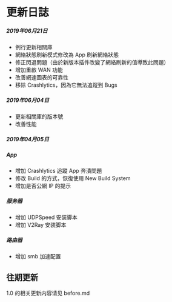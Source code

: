 # 更新日誌

##### 2019年06月21日

* 例行更新相關庫
* 網絡狀態刷新模式修改為 App 刷新網絡狀態
* 修正閃退問題（由於新版本插件改變了網絡刷新的值導致此問題）
* 增加重啟 WAN 功能
* 改善網速圖表的可靠性
* 移除 Crashlytics，因為它無法追蹤到 Bugs

##### 2019年06月04日

* 更新相關庫的版本號
* 改善性能

##### 2019年04月05日

##### App

* 增加 Crashlytics 追蹤 App 奔潰問題
* 修改 Build 的方式，恢復使用 New Build System
* 增加是否公網 IP 的提示

##### 服务器

* 增加 UDPSpeed 安装脚本
* 增加 V2Ray 安装脚本

##### 路由器

* 增加 smb 加速配置



## 往期更新

1.0 的相关更新内容请见 before.md


